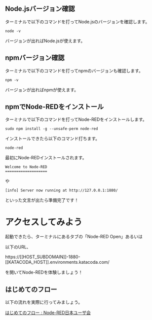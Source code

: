 ## Node.jsバージョン確認

ターミナルで以下のコマンドを打ってNode.jsのバージョンを確認します。

```
node -v
```

バージョンが出ればNode.jsが使えます。

## npmバージョン確認

ターミナルで以下のコマンドを打ってnpmのバージョンも確認します。

```
npm -v
```

バージョンが出ればnpmが使えます。

## npmでNode-REDをインストール

ターミナルで以下のコマンドを打ってNode-REDをインストールします。

```
sudo npm install -g --unsafe-perm node-red
```

インストールできたら以下のコマンド打ちます。

```
node-red
```

最初にNode-REDインストールされます。

```
Welcome to Node-RED
===================
```

や

```
[info] Server now running at http://127.0.0.1:1880/
```

といった文言が出たら準備完了です！

# アクセスしてみよう

起動できたら、ターミナルにあるタブの「Node-RED Open」あるいは

以下のURL、

https://[[HOST_SUBDOMAIN]]-1880-[[KATACODA_HOST]].environments.katacoda.com/

を開いてNode-REDを体験しましょう！

## はじめてのフロー

以下の流れを実際に行ってみましょう。

[はじめてのフロー : Node\-RED日本ユーザ会](https://nodered.jp/docs/tutorials/first-flow)